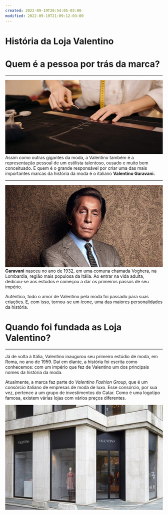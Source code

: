 ```yaml
---
created: 2022-09-19T20:54:05-03:00
modified: 2022-09-19T21:09:12-03:00
---
```


# História da Loja Valentino

# Quem é a pessoa por trás da marca?
---
![Image](./e79272b24e6ac99c36e578a577efca0c.jpg) 
Assim como outras gigantes da moda, a Valentino também é a representação pessoal de um estilista talentoso, ousado e muito bem conceituado. E quem é o grande responsável por criar uma das mais importantes marcas da história da moda é o italiano **Valentino Garavani.**

---

![Image](./890f7ddf95315ac81eeb199f1b01d840.jpg) 
**Garavani** nasceu no ano de 1932, em uma comuna chamada Voghera, na Lombardia, região mais populosa da Itália. Ao entrar na vida adulta, dedicou-se aos estudos e começou a dar os primeiros passos de seu império.

Autêntico, todo o amor de Valentino pela moda foi passado para suas criações. E, com isso, tornou-se um ícone, uma das maiores personalidades da história. 


# Quando foi fundada as Loja Valentino?
---
Já de volta à Itália, Valentino inaugurou seu primeiro estúdio de moda, em Roma, no ano de 1959. Daí em diante, a história foi escrita como conhecemos: com um império que fez de Valentino um dos principais nomes da história da moda.

Atualmente, a marca faz parte do *Valentino Fashion Group*, que é um consórcio italiano de empresas de moda de luxo. Esse consórcio, por sua vez, pertence a um grupo de investimentos do Catar. Como é uma logotipo famosa, existem várias lojas com vários preços diferentes.

![Image](./0b8b396d349187db28a5953f2eb317c6.jpg)
